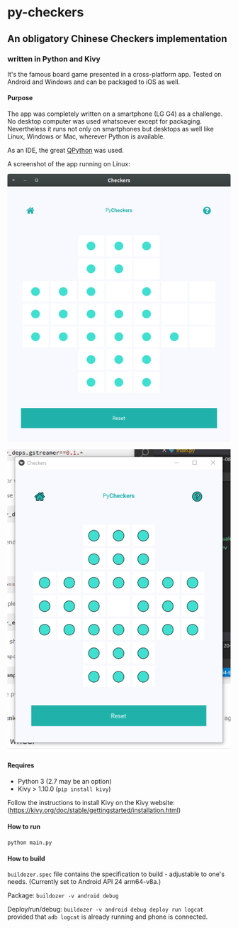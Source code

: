 # py-checkers

## An obligatory Chinese Checkers implementation ##

### written in Python and Kivy ###

It's the famous board game presented in a cross-platform app. Tested on Android and Windows and can be packaged to iOS as well.

#### Purpose ####

The app was completely written on a smartphone (LG G4) as a challenge. No desktop computer was used whatsoever except for packaging. Nevertheless it runs not only on smartphones but desktops as well like Linux, Windows or Mac, wherever Python is available.

As an IDE, the great [QPython](http://www.qpython.com/) was used.

A screenshot of the app running on Linux:

![Linux screenshot](https://raw.githubusercontent.com/auxiliaire/py-checkers/master/PyCheckers%202018-03-06%2020-52-34.png)

![Windows screenshot](https://raw.githubusercontent.com/auxiliaire/py-checkers/master/PyCheckers%202020-04-14%2012-05-00.png)

#### Requires ####

* Python 3 (2.7 may be an option)
* Kivy > 1.10.0 (`pip install kivy`)

Follow the instructions to install Kivy on the Kivy website: (https://kivy.org/doc/stable/gettingstarted/installation.html)

#### How to run ####

`python main.py`

#### How to build ####

`buildozer.spec` file contains the specification to build - adjustable to one's needs. (Currently set to Android API 24 arm64-v8a.)

Package: `buildozer -v android debug`

Deploy/run/debug: `buildozer -v android debug deploy run logcat` provided that `adb logcat` is already running and phone is connected.
